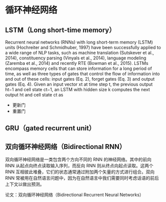 # 循环神经网络

## LSTM（Long short-time memory）

Recurrent neural networks (RNNs) with long short-term memory (LSTM) units (Hochreiter and Schmidhuber, 1997) have been successfully applied to a wide range of NLP tasks, such as machine translation (Sutskever et al., 2014), constituency parsing (Vinyals et al., 2014), language modeling (Zaremba et al., 2014) and recently RTE (Bowman et al., 2015). LSTMs encompass memory cells that can store information for a long period of time, as well as three types of gates that control the flow of information into and out of these cells: input gates (Eq. 2), forget gates (Eq. 3) and output
gates (Eq. 4). Given an input vector xt at time step t, the previous output ht−1 and cell state ct−1, an LSTM with hidden size k computes the next output ht and cell state ct as
- 更新门
- 重置门

## GRU（gated recurrent unit）

## 双向循环神经网络（Bidirectional RNN）

双向循环神经网络是一类包含两个方向不同的 RNN 的神经网络。其中的前向 RNN 从起点向终点读取输入序列，而反向 RNN 则从终点向起点读取。这两个 RNN 互相彼此堆叠，它们的状态通常通过附加两个矢量的方式进行组合。双向 RNN 常被用在自然语言问题中，因为在自然语言中我们需要同时考虑话语的前后上下文以做出预测。

论文：双向循环神经网络（Bidirectional Recurrent Neural Networks）
